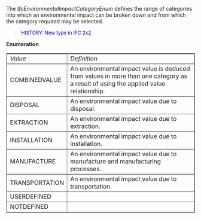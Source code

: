 ﻿The _IfcEnvironmentalImpactCategoryEnum_ defines the range of categories into which an environmental impact can be broken down and from which the category required may be selected.

> <font color="#0000FF" size="-1"> HISTORY: New type in IFC 2x2
		  </font>
> 


**Enumeration**

<table border="1"> 
		<tr> 
		  <td><i>Value</i></td> 
		  <td><i>Definition</i></td>  
		</tr> 
		<tr> 
		  <td>COMBINEDVALUE</td> 
		  <td>An environmental impact value is deduced from values in more than
			 one category as a result of using the applied value relationship.</td> 
		</tr> 
		<tr> 
		  <td>DISPOSAL</td> 
		  <td>An environmental impact value due to disposal.</td> 
		</tr> 
		<tr> 
		  <td>EXTRACTION</td> 
		  <td>An environmental impact value due to extraction.</td> 
		</tr> 
		<tr> 
		  <td>INSTALLATION</td> 
		  <td>An environmental impact value due to installation.</td> 
		</tr> 
		<tr> 
		  <td>MANUFACTURE</td> 
		  <td>An environmental impact value due to manufacture and manufacturing
			 processes.</td> 
		</tr> 
		<tr> 
		  <td>TRANSPORTATION</td> 
		  <td>An environmental impact value due to transportation.</td> 
		</tr> 
		<tr> 
		  <td>USERDEFINED</td> 
		  <td></td> 
		</tr> 
		<tr> 
		  <td>NOTDEFINED</td> 
		  <td></td> 
		</tr> 
	 </table>

